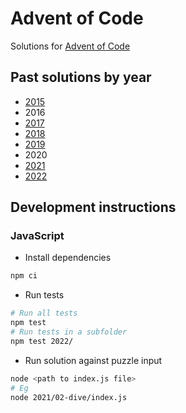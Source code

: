 # Advent of Code

Solutions for [Advent of Code](https://adventofcode.com)

## Past solutions by year
- [2015](2015)
- 2016
- [2017](2017)
- [2018](2018)
- [2019](2019)
- 2020
- [2021](2021)
- [2022](2022)

## Development instructions
### JavaScript
- Install dependencies
```sh
npm ci
```
- Run tests
```sh
# Run all tests
npm test
# Run tests in a subfolder
npm test 2022/
```
- Run solution against puzzle input
```sh
node <path to index.js file>
# Eg
node 2021/02-dive/index.js
```
